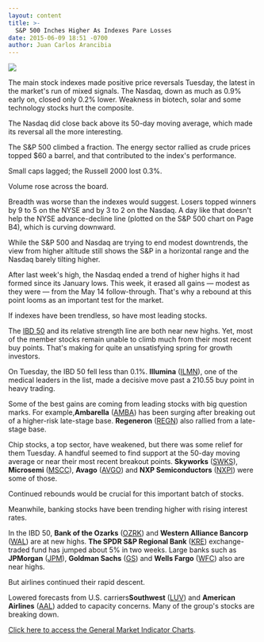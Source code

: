 ```yaml
---
layout: content
title: >-
  S&P 500 Inches Higher As Indexes Pare Losses
date: 2015-06-09 18:51 -0700
author: Juan Carlos Arancibia
---
```






![](https://www.investors.com/wp-content/uploads/ibd-migrated-images/MPv_150610_635694597045707542.png)









  

The main stock indexes made positive price reversals Tuesday, the latest in the market's run of mixed signals. The Nasdaq, down as much as 0.9% early on, closed only 0.2% lower. Weakness in biotech, solar and some technology stocks hurt the composite.

  

The Nasdaq did close back above its 50-day moving average, which made its reversal all the more interesting.

  

The S&P 500 climbed a fraction. The energy sector rallied as crude prices topped $60 a barrel, and that contributed to the index's performance.

  

Small caps lagged; the Russell 2000 lost 0.3%.

  

Volume rose across the board.

  

Breadth was worse than the indexes would suggest. Losers topped winners by 9 to 5 on the NYSE and by 3 to 2 on the Nasdaq. A day like that doesn't help the NYSE advance-decline line (plotted on the S&P 500 chart on Page B4), which is curving downward.

  

While the S&P 500 and Nasdaq are trying to end modest downtrends, the view from higher altitude still shows the S&P in a horizontal range and the Nasdaq barely tilting higher.

  

After last week's high, the Nasdaq ended a trend of higher highs it had formed since its January lows. This week, it erased all gains — modest as they were — from the May 14 follow-through. That's why a rebound at this point looms as an important test for the market.

  

If indexes have been trendless, so have most leading stocks.

  

The [IBD 50](http://leaderboard.investors.com/ibd50/fulllist/) and its relative strength line are both near new highs. Yet, most of the member stocks remain unable to climb much from their most recent buy points. That's making for quite an unsatisfying spring for growth investors.

  

On Tuesday, the IBD 50 fell less than 0.1%. **Illumina** ([ILMN](https://research.investors.com/quote.aspx?symbol=ILMN)), one of the medical leaders in the list, made a decisive move past a 210.55 buy point in heavy trading.

  

Some of the best gains are coming from leading stocks with big question marks. For example,**Ambarella** ([AMBA](https://research.investors.com/quote.aspx?symbol=AMBA)) has been surging after breaking out of a higher-risk late-stage base. **Regeneron** ([REGN](https://research.investors.com/quote.aspx?symbol=REGN)) also rallied from a late-stage base.

  

Chip stocks, a top sector, have weakened, but there was some relief for them Tuesday. A handful seemed to find support at the 50-day moving average or near their most recent breakout points. **Skyworks** ([SWKS](https://research.investors.com/quote.aspx?symbol=SWKS)), **Microsemi** ([MSCC](https://research.investors.com/quote.aspx?symbol=MSCC)), **Avago** ([AVGO](https://research.investors.com/quote.aspx?symbol=AVGO)) and **NXP Semiconductors** ([NXPI](https://research.investors.com/quote.aspx?symbol=NXPI)) were some of those.

  

Continued rebounds would be crucial for this important batch of stocks.

  

Meanwhile, banking stocks have been trending higher with rising interest rates.

  

In the IBD 50, **Bank of the Ozarks** ([OZRK](https://research.investors.com/quote.aspx?symbol=OZRK)) and **Western Alliance Bancorp** ([WAL](https://research.investors.com/quote.aspx?symbol=WAL)) are at new highs. **The SPDR S&P Regional Bank** ([KRE](https://research.investors.com/quote.aspx?symbol=KRE)) exchange-traded fund has jumped about 5% in two weeks. Large banks such as **JPMorgan** ([JPM](https://research.investors.com/quote.aspx?symbol=JPM)), **Goldman Sachs** ([GS](https://research.investors.com/quote.aspx?symbol=GS)) and **Wells Fargo** ([WFC](https://research.investors.com/quote.aspx?symbol=WFC)) also are near highs.

  

But airlines continued their rapid descent.

  

Lowered forecasts from U.S. carriers**Southwest** ([LUV](https://research.investors.com/quote.aspx?symbol=LUV)) and **American Airlines** ([AAL](https://research.investors.com/quote.aspx?symbol=AAL)) added to capacity concerns. Many of the group's stocks are breaking down.

  

[Click here to access the General Market Indicator Charts](https://www.investors.com/pdf/GMI_061015.pdf).




